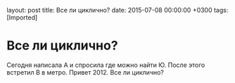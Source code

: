 layout: post
title: Все ли циклично?
date: 2015-07-08 00:00:00 +0300
tags: [Imported]
# Все ли циклично? 

Сегодня написала А и спросила где можно найти Ю. После этого встретил В в метро. Привет 2012\. Все ли циклично?